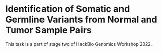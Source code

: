 # Identification of Somatic and Germline Variants from Normal and Tumor Sample Pairs

This task is a part of stage two of HackBio Genomics Workshop 2022.
